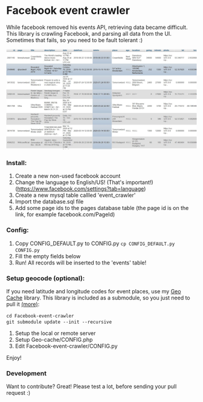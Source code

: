 # Facebook event crawler

While facebook removed his events API, retrieving data became difficult. This library is crawling Facebook, and parsing all data from the UI. Sometimes that fails, so you need to be fault tolerant :)

![Picture about the database](https://github.com/DaWe35/Facebook-event-crawler/raw/master/database.jpg "Facebook event crawler events table")

### Install:

1) Create a new non-used facebook account
2) Change the language to English/US! (That's important!) (https://www.facebook.com/settings?tab=language)
3) Create a new mysql table callled 'event_crawler'
4) Import the database.sql file
5) Add some page ids to the pages database table (the page id is on the link, for example facebook.com/PageId)

### Config:

1) Copy CONFIG_DEFAULT.py to CONFIG.py ```cp CONFIG_DEFAULT.py CONFIG.py```
2) Fill the empty fields below
3) Run! All records will be inserted to the 'events' table!

### Setup geocode (optional):

If you need latitude and longitude codes for event places, use my [Geo Cache](https://github.com/DaWe35/Geo-cache) library.
This library is included as a submodule, so you just need to pull it [(more)](https://stackoverflow.com/questions/1030169/easy-way-to-pull-latest-of-all-git-submodules):
```
cd Facebook-event-crawler
git submodule update --init --recursive
```
1) Setup the local or remote server
2) Setup Geo-cache/CONFIG.php
2) Edit Facebook-event-crawler/CONFIG.py

Enjoy!

### Development

Want to contribute? Great!
Please test a lot, before sending your pull request :)
